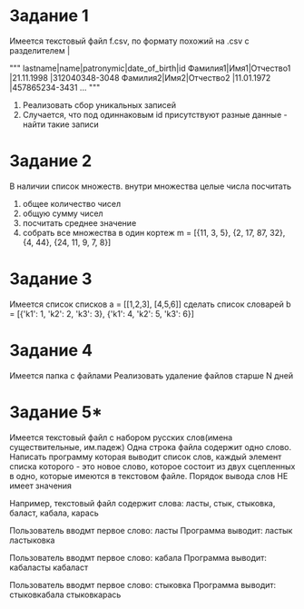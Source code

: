 # Задание 1
Имеется текстовый файл f.csv, по формату похожий на .csv с разделителем |

"""
lastname|name|patronymic|date_of_birth|id
Фамилия1|Имя1|Отчество1 |21.11.1998   |312040348-3048
Фамилия2|Имя2|Отчество2 |11.01.1972   |457865234-3431
...
"""

1. Реализовать сбор уникальных записей
2. Случается, что под одиннаковым id присутствуют разные данные - найти такие записи


        
# Задание 2
В наличии список множеств. внутри множества целые числа посчитать 
1. общее количество чисел
2. общую сумму чисел
3. посчитать среднее значение
4. собрать все множества в один кортеж
m = [{11, 3, 5}, {2, 17, 87, 32}, {4, 44}, {24, 11, 9, 7, 8}]
    


# Задание 3
Имеется список списков a = [[1,2,3], [4,5,6]] сделать список словарей
b = [{'k1': 1, 'k2': 2, 'k3': 3}, {'k1': 4, 'k2': 5, 'k3': 6}]


# Задание 4
Имеется папка с файлами
Реализовать удаление файлов старше N дней


# Задание 5*
Имеется текстовый файл с набором русских слов(имена существительные, им.падеж)
Одна строка файла содержит одно слово.
Написать программу которая выводит список слов, каждый элемент списка которого - это новое слово,
которое состоит из двух сцепленных в одно, которые имеются в текстовом файле.
Порядок вывода слов НЕ имеет значения

Например, текстовый файл содержит слова: ласты, стык, стыковка, баласт, кабала, карась

Пользователь вводмт первое слово: ласты
Программа выводит:
ластык
ластыковка

Пользователь вводмт первое слово: кабала
Программа выводит:
кабаласты
кабаласт

Пользователь вводмт первое слово: стыковка
Программа выводит:
стыковкабала
стыковкарась
